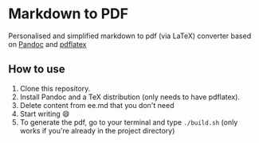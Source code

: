 # Markdown to PDF

Personalised and simplified markdown to pdf (via LaTeX) converter based on [Pandoc](https://pandoc.org) and [pdflatex](https://www.latex-project.org)

## How to use

1. Clone this repository.
2. Install Pandoc and a TeX distribution (only needs to have pdflatex).
3. Delete content from ee.md that you don't need
4. Start writing :smile:
5. To generate the pdf, go to your terminal and type `./build.sh` (only works if you're already in the project directory)
